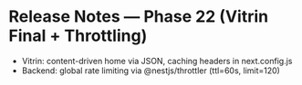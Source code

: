 # Release Notes — Phase 22 (Vitrin Final + Throttling)
- Vitrin: content-driven home via JSON, caching headers in next.config.js
- Backend: global rate limiting via @nestjs/throttler (ttl=60s, limit=120)
